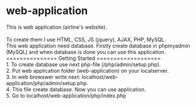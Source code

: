 # web-application
This is web application (airline's website).  
<br>To create them I use HTML, CSS, JS (jquery), AJAX, PHP, MySQL.
<br>This web application need database. Firstly create database in phpmyadmin (MySQL) and when database is done you can use this application.
<br>=============== Getting Started ===================
<br>1. To create database use next php-file (/php/admin/setup.php).
<br>2. Put web application folder (web-application) on your localserver.
<br>3. In web browswer write next: localhost/web-application/php/admin/setup.php.
<br>4. This file create database. Now you can use application.
<br>5. Go to localhost/web-application/php/index.php 
